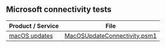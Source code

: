 ## Microsoft connectivity tests

| Product / Service | File |
| -- | -- |
| [macOS updates](./MacOSUpdate/) | [MacOSUpdateConnectivity.psm1](./MacOSUpdate/MacOSUpdateConnectivity.psm1) |
